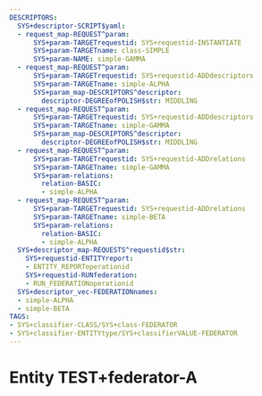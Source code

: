 ```yaml
---
DESCRIPTORS:
  SYS+descriptor-SCRIPT$yaml:
  - request_map-REQUEST^param:
      SYS+param-TARGETrequestid: SYS+requestid-INSTANTIATE
      SYS+param-TARGETname: class-SIMPLE
      SYS+param-NAME: simple-GAMMA
  - request_map-REQUEST^param:
      SYS+param-TARGETrequestid: SYS+requestid-ADDdescriptors
      SYS+param-TARGETname: simple-ALPHA
      SYS+param_map-DESCRIPTORS^descriptor:
        descriptor-DEGREEofPOLISH$str: MIDDLING
  - request_map-REQUEST^param:
      SYS+param-TARGETrequestid: SYS+requestid-ADDdescriptors
      SYS+param-TARGETname: simple-GAMMA
      SYS+param_map-DESCRIPTORS^descriptor:
        descriptor-DEGREEofPOLISH$str: MIDDLING
  - request_map-REQUEST^param:
      SYS+param-TARGETrequestid: SYS+requestid-ADDrelations
      SYS+param-TARGETname: simple-GAMMA
      SYS+param-relations:
        relation-BASIC:
        - simple-ALPHA
  - request_map-REQUEST^param:
      SYS+param-TARGETrequestid: SYS+requestid-ADDrelations
      SYS+param-TARGETname: simple-BETA
      SYS+param-relations:
        relation-BASIC:
        - simple-ALPHA
  SYS+descriptor_map-REQUESTS^requestid$str:
    SYS+requestid-ENTITYreport:
    - ENTITY_REPORToperationid
    SYS+requestid-RUNfederation:
    - RUN_FEDERATIONoperationid
  SYS+descriptor_vec-FEDERATIONnames:
  - simple-ALPHA
  - simple-BETA
TAGS:
- SYS+classifier-CLASS/SYS+class-FEDERATOR
- SYS+classifier-ENTITYtype/SYS+classifierVALUE-FEDERATOR
---
```

# Entity TEST+federator-A

